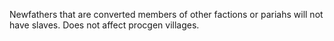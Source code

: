 Newfathers that are converted members of other factions or pariahs will not have slaves. Does not affect procgen villages.
